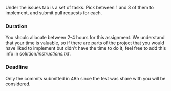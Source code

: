Under the issues tab is a set of tasks. Pick between 1 and 3 of them to implement, and submit pull requests for each. 


### Duration

You shoulc allocate between 2-4 hours for this assignment. We understand that your time is valuable, so if there are parts of the project that you would have liked to implement but didn't have the time to do it, feel free to add this info in solution/_instructions.txt_.

### Deadline
Only the commits submitted in 48h since the test was share with you will be considered.


